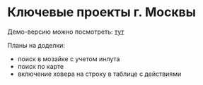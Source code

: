 # Ключевые проекты г. Москвы


Демо-версию можно посмотреть: [тут](https://inkinyam.github.io/gp-architect-archive/)

Планы на доделки:

- поиск  в мозайке с учетом инпута
- поиск по карте
- включение ховера на строку в таблице с действиями

